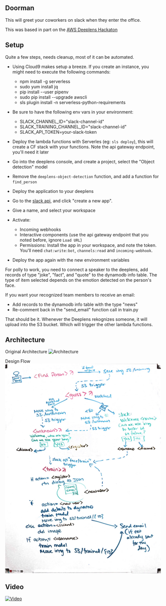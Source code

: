 Doorman
-------
This will greet your coworkers on slack when they enter the office.

This was based in part on the [AWS Deeplens Hackaton](https://devpost.com/software/doorman-a1oh0e)


Setup
-----
Quite a few steps, needs cleanup, most of it can be automated.

- Using Cloud9 makes setup a breeze. If you create an instance, you might need to execute the following commands:
  - npm install -g serverless
  - sudo yum install jq
  - pip install --user pipenv
  - sudo pip install --upgrade awscli
  - sls plugin install -n serverless-python-requirements

- Be sure to have the following env vars in your environment:
  - SLACK_CHANNEL_ID="slack-channel-id"
  - SLACK_TRAINING_CHANNEL_ID="slack-channel-id"
  - SLACK_API_TOKEN=your-slack-token

- Deploy the lambda functions with Serverles (eg: `sls deploy`), this will create a CF stack with your functions. Note the api gateway endpoint, you'll need it later

- Go into the deeplens console, and create a project, select the "Object detection" model
- Remove the `deeplens-object-detection` function, and add a function for `find_person`
- Deploy the application to your deeplens

- Go to the [slack api](https://api.slack.com/apps), and click "create a new app".
- Give a name, and select your workspace
- Activate:
  - Incoming webhooks
  - Interactive components (use the api gateway endpoint that you noted before, ignore `Load URL`)
  - Permissions: Install the app in your workspace, and note the token. You'll need `chat:write:bot`, `channels:read` and `incoming-webhook`.
- Deploy the app again with the new environment variables

For polly to work, you need to connect a speaker to the deeplens, add records of type "joke", "fact", and "quote" to the dynamodb info table. The type of item selected depends on the emotion detected on the person's face.

If you want your recognized team members to receive an email:
- Add records to the dynamodb info table with the type "news"
- Re-comment back in the "send_email" function call in train.py

That should be it. Whenever the Deeplens rekognizes someone, it will upload into the S3 bucket. Which will trigger the other lambda functions.

Architecture
------------
Original Architecture
![Architecture](https://challengepost-s3-challengepost.netdna-ssl.com/photos/production/software_photos/000/602/534/datas/gallery.jpg)

Design Flow
![Design Flow](deeplens-project-design.png)

Video
-----
[![Video](https://img.youtube.com/vi/UXVD22jDbu8/0.jpg)](https://www.youtube.com/watch?v=UXVD22jDbu8)
